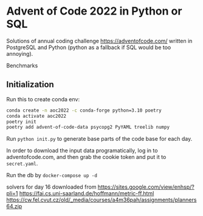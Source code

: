 # Advent of Code 2022 in Python or SQL

Solutions of annual coding challenge https://adventofcode.com/ written in PostgreSQL and Python 
(python as a fallback if SQL would be too annoying).

Benchmarks


## Initialization

Run this to create conda env:
```bash
conda create -n aoc2022 -c conda-forge python=3.10 poetry
conda activate aoc2022
poetry init
poetry add advent-of-code-data psycopg2 PyYAML treelib numpy
```

Run `python init.py` to generate base parts of the code base for each day.

In order to download the input data programatically, log in to adventofcode.com, and then grab the cookie token and put it to `secret.yaml`.

Run the db by `docker-compose up -d`

solvers for day 16 downloaded from
https://sites.google.com/view/enhsp/?pli=1
https://fai.cs.uni-saarland.de/hoffmann/metric-ff.html
https://cw.fel.cvut.cz/old/_media/courses/a4m36pah/assignments/planners64.zip
